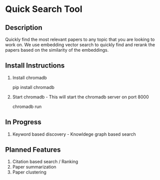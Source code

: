 # Quick Search Tool

## Description

Quickly find the most relevant papers to any topic that you are looking to work on. We use embedding vector search to quickly find and rerank the papers based on the similarity of the embeddings.

## Install Instructions

1. Install chromadb

    pip install chromadb

2. Start chromadb - This will start the chromadb server on port 8000

    chromadb run

## In Progress

1. Keyword based discovery - Knowldege graph based search

## Planned Features

1. Citation based search / Ranking
2. Paper summarization
3. Paper clustering
